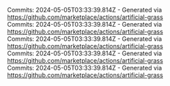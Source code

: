 Commits: 2024-05-05T03:33:39.814Z - Generated via https://github.com/marketplace/actions/artificial-grass
<br>
Commits: 2024-05-05T03:33:39.814Z - Generated via https://github.com/marketplace/actions/artificial-grass
<br>
Commits: 2024-05-05T03:33:39.814Z - Generated via https://github.com/marketplace/actions/artificial-grass
<br>
Commits: 2024-05-05T03:33:39.814Z - Generated via https://github.com/marketplace/actions/artificial-grass
<br>
Commits: 2024-05-05T03:33:39.814Z - Generated via https://github.com/marketplace/actions/artificial-grass
<br>
